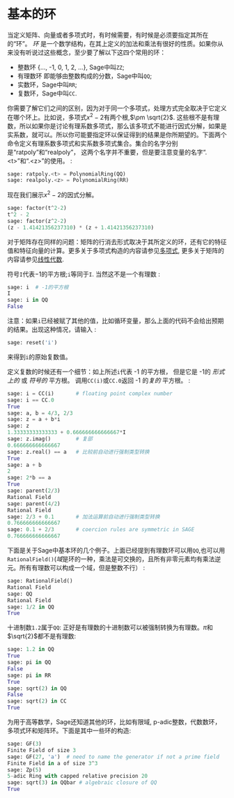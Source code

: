# 基本的环

当定义矩阵、向量或者多项式时，有时候需要，有时候是必须要指定其所在的“环”。 *环* 是一个数学结构，在其上定义的加法和乘法有很好的性质。如果你从来没有听说过这些概念，至少要了解以下这四个常用的环：

-   整数环 \{..., -1, 0, 1, 2, ...\}, Sage中叫`ZZ`;
-   有理数环 即能够由整数构成的分数，Sage中叫`QQ`;
-   实数环，Sage中叫`RR`;
-   复数环，Sage中叫`CC`.

你需要了解它们之间的区别，因为对于同一个多项式，处理方式完全取决于它定义在哪个环上。比如说，多项式$x^2-2$有两个根,$\pm \sqrt{2}$. 这些根不是有理数，所以如果你是讨论有理系数多项式，那么该多项式不能进行因式分解，如果是实系数，就可以。所以你可能要指定环以保证得到的结果是你所期望的。下面两个命令定义有理系数多项式和实系数多项式集合。集合的名字分别是“ratpoly”和“realpoly”， 这两个名字并不重要，但是要注意变量的名字“.\<t\>”和“.\<z\>”的使用。 :
```py
sage: ratpoly.<t> = PolynomialRing(QQ)
sage: realpoly.<z> = PolynomialRing(RR)
```


现在我们展示$x^2-2$的因式分解。
```py
sage: factor(t^2-2)
t^2 - 2
sage: factor(z^2-2)
(z - 1.41421356237310) * (z + 1.41421356237310)
```


对于矩阵存在同样的问题：矩阵的行消去形式取决于其所定义的环，还有它的特征值和特征向量的计算。更多关于多项式构造的内容请参见[多项式](02.9_Polynomials.md), 更多关于矩阵的内容请参见[线性代数](02.8_Linear_Algebra.md).

符号`I`代表$-1$的平方根;`i`等同于`I`. 当然这不是一个有理数 :
```py
sage: i  # -1的平方根
I     
sage: i in QQ
False
```


注意：如果`i`已经被赋了其他的值，比如循环变量，那么上面的代码不会给出预期的结果。出现这种情况，请输入 :
```py
sage: reset('i')
```


来得到`i`的原始复数值。

定义复数的时候还有一个细节：如上所述`i`代表 -1 的平方根， 但是它是 -1的 *形式上的* 或 *符号的* 平方根。 调用`CC(i)`或`CC.0`返回 -1 的*复的* 平方根。 :
```py
sage: i = CC(i)       # floating point complex number
sage: i == CC.0
True
sage: a, b = 4/3, 2/3
sage: z = a + b*i
sage: z
1.33333333333333 + 0.666666666666667*I
sage: z.imag()        # 复部
0.666666666666667
sage: z.real() == a   # 比较前自动进行强制类型转换
True
sage: a + b
2
sage: 2*b == a
True
sage: parent(2/3)
Rational Field
sage: parent(4/2)
Rational Field
sage: 2/3 + 0.1       # 加法运算前自动进行强制类型转换
0.766666666666667
sage: 0.1 + 2/3       # coercion rules are symmetric in SAGE
0.766666666666667
```


下面是关于Sage中基本环的几个例子。上面已经提到有理数环可以用`QQ`,也可以用`RationalField()`(*域*是环的一种，乘法是可交换的，且所有非零元素均有乘法逆元。所有有理数可以构成一个域，但是整数不行） :
```py
sage: RationalField()
Rational Field
sage: QQ
Rational Field
sage: 1/2 in QQ
True
```


十进制数`1.2`属于`QQ`: 正好是有理数的十进制数可以被强制转换为有理数。$\pi$和$\sqrt{2}$都不是有理数:
```py
sage: 1.2 in QQ
True
sage: pi in QQ
False
sage: pi in RR
True
sage: sqrt(2) in QQ
False
sage: sqrt(2) in CC
True
```


为用于高等数学，Sage还知道其他的环，比如有限域, p-adic整数，代数数环，多项式环和矩阵环。下面是其中一些环的构造:
```py
sage: GF(3)
Finite Field of size 3
sage: GF(27, 'a')  # need to name the generator if not a prime field
Finite Field in a of size 3^3
sage: Zp(5)
5-adic Ring with capped relative precision 20
sage: sqrt(3) in QQbar # algebraic closure of QQ
True
```

